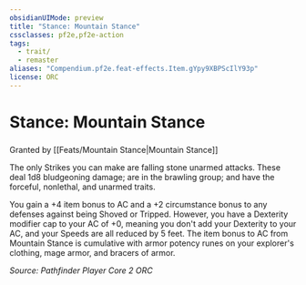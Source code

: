 ```yaml
---
obsidianUIMode: preview
title: "Stance: Mountain Stance"
cssclasses: pf2e,pf2e-action
tags:
  - trait/
  - remaster
aliases: "Compendium.pf2e.feat-effects.Item.gYpy9XBPScIlY93p"
license: ORC
---
```

# Stance: Mountain Stance

### 






Granted by [[Feats/Mountain Stance|Mountain Stance]]

The only Strikes you can make are falling stone unarmed attacks. These deal 1d8 bludgeoning damage; are in the brawling group; and have the forceful, nonlethal, and unarmed traits.

You gain a +4 item bonus to AC and a +2 circumstance bonus to any defenses against being Shoved or Tripped. However, you have a Dexterity modifier cap to your AC of +0, meaning you don't add your Dexterity to your AC, and your Speeds are all reduced by 5 feet. The item bonus to AC from Mountain Stance is cumulative with armor potency runes on your explorer's clothing, mage armor, and bracers of armor.

*Source: Pathfinder Player Core 2*
*ORC*